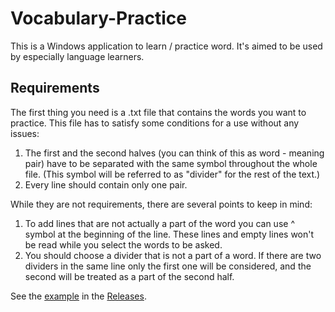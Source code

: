 # Vocabulary-Practice
This is a Windows application to learn / practice word. It's aimed to be used by especially language learners.

## Requirements
The first thing you need is a .txt file that contains the words you want to practice. This file has to satisfy some conditions for a use without any issues:
1) The first and the second halves (you can think of this as word - meaning pair) have to be separated with the same symbol throughout the whole file. (This symbol will be referred to as "divider" for the rest of the text.)
2) Every line should contain only one pair.

While they are not requirements, there are several points to keep in mind:
1) To add lines that are not actually a part of the word you can use ^ symbol at the beginning of the line. These lines and empty lines won't be read while you select the words to be asked.
2) You should choose a divider that is not a part of a word. If there are two dividers in the same line only the first one will be considered, and the second will be treated as a part of the second half.

See the [example](https://github.com/C-EkoEko/Vocabulary-Practice/releases/download/0.1.0/Example_German-Turkish_UTF16_BE.txt) in the [Releases](https://github.com/C-EkoEko/Vocabulary-Practice/releases).

